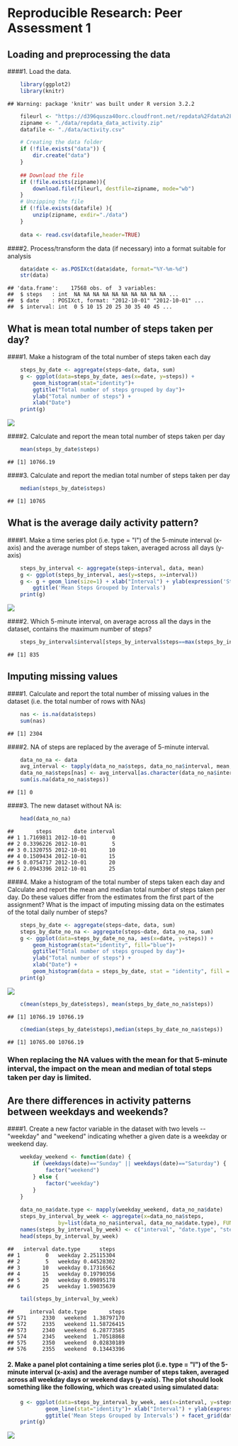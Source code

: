 # Reproducible Research: Peer Assessment 1


## Loading and preprocessing the data
####1. Load the data.

```r
    library(ggplot2)
    library(knitr)
```

```
## Warning: package 'knitr' was built under R version 3.2.2
```

```r
    fileurl <- "https://d396qusza40orc.cloudfront.net/repdata%2Fdata%2Factivity.zip"
    zipname <- "./data/repdata_data_activity.zip"
    datafile <- "./data/activity.csv"

    # Creating the data folder
    if (!file.exists("data")) {
        dir.create("data")
    }
    
    ## Download the file
    if (!file.exists(zipname)){
        download.file(fileurl, destfile=zipname, mode="wb")
    }
    # Unzipping the file 
    if (!file.exists(datafile) ){
        unzip(zipname, exdir="./data")
    }
    
    data <- read.csv(datafile,header=TRUE)
```

####2. Process/transform the data (if necessary) into a format suitable for analysis


```r
    data$date <- as.POSIXct(data$date, format="%Y-%m-%d")
    str(data)
```

```
## 'data.frame':	17568 obs. of  3 variables:
##  $ steps   : int  NA NA NA NA NA NA NA NA NA NA ...
##  $ date    : POSIXct, format: "2012-10-01" "2012-10-01" ...
##  $ interval: int  0 5 10 15 20 25 30 35 40 45 ...
```

## What is mean total number of steps taken per day?

####1. Make a histogram of the total number of steps taken each day

```r
    steps_by_date <- aggregate(steps~date, data, sum)
    g <- ggplot(data=steps_by_date, aes(x=date, y=steps)) +
        geom_histogram(stat="identity")+
        ggtitle("Total number of steps grouped by day")+
        ylab("Total number of steps") +
        xlab("Date")
    print(g)
```

![](PA1_template_files/figure-html/unnamed-chunk-3-1.png) 

####2. Calculate and report the mean total number of steps taken per day


```r
    mean(steps_by_date$steps)
```

```
## [1] 10766.19
```

####3. Calculate and report the median total number of steps taken per day

```r
    median(steps_by_date$steps)
```

```
## [1] 10765
```

## What is the average daily activity pattern?

####1. Make a time series plot (i.e. type = "l") of the 5-minute interval (x-axis) and the average number of steps taken, averaged across all days (y-axis)



```r
    steps_by_interval <- aggregate(steps~interval, data, mean)
    g <- ggplot(steps_by_interval, aes(y=steps, x=interval))
    g <- g + geom_line(size=1) + xlab("Interval") + ylab(expression('Steps')) +
        ggtitle('Mean Steps Grouped by Intervals')
    print(g)
```

![](PA1_template_files/figure-html/unnamed-chunk-6-1.png) 

####2. Which 5-minute interval, on average across all the days in the dataset, contains the maximum number of steps?

```r
    steps_by_interval$interval[steps_by_interval$steps==max(steps_by_interval$steps)]
```

```
## [1] 835
```

## Imputing missing values

####1. Calculate and report the total number of missing values in the dataset (i.e. the total number of rows with NAs)


```r
    nas <- is.na(data$steps)
    sum(nas)
```

```
## [1] 2304
```

####2. NA of steps are replaced by the average of 5-minute interval.


```r
    data_no_na <- data
    avg_interval <- tapply(data_no_na$steps, data_no_na$interval, mean, na.rm=TRUE,simplify=TRUE)
    data_no_na$steps[nas] <- avg_interval[as.character(data_no_na$interval[nas])]
    sum(is.na(data_no_na$steps))
```

```
## [1] 0
```


####3. The new dataset without NA is:


```r
    head(data_no_na)
```

```
##       steps       date interval
## 1 1.7169811 2012-10-01        0
## 2 0.3396226 2012-10-01        5
## 3 0.1320755 2012-10-01       10
## 4 0.1509434 2012-10-01       15
## 5 0.0754717 2012-10-01       20
## 6 2.0943396 2012-10-01       25
```

####4. Make a histogram of the total number of steps taken each day and Calculate and report the mean and median total number of steps taken per day. Do these values differ from the estimates from the first part of the assignment? What is the impact of imputing missing data on the estimates of the total daily number of steps?


```r
    steps_by_date <- aggregate(steps~date, data, sum)
    steps_by_date_no_na <- aggregate(steps~date, data_no_na, sum)
    g <- ggplot(data=steps_by_date_no_na, aes(x=date, y=steps)) +
        geom_histogram(stat="identity", fill="blue")+
        ggtitle("Total number of steps grouped by day")+
        ylab("Total number of steps") +
        xlab("Date") + 
        geom_histogram(data = steps_by_date, stat = "identity", fill = "red")
    print(g)
```

![](PA1_template_files/figure-html/unnamed-chunk-11-1.png) 


```r
    c(mean(steps_by_date$steps), mean(steps_by_date_no_na$steps))
```

```
## [1] 10766.19 10766.19
```

```r
    c(median(steps_by_date$steps),median(steps_by_date_no_na$steps))
```

```
## [1] 10765.00 10766.19
```

### When replacing the NA values with the mean for that 5-minute interval, the impact on the mean and median of total steps taken per day is limited.

## Are there differences in activity patterns between weekdays and weekends?


####1. Create a new factor variable in the dataset with two levels -- "weekday" and "weekend" indicating whether a given date is a weekday or weekend day.


```r
    weekday_weekend <- function(date) {
        if (weekdays(date)=="Sunday" || weekdays(date)=="Saturday") {
            factor("weekend")
        } else {
            factor("weekday")
        }
    }
    
    data_no_na$date.type <- mapply(weekday_weekend, data_no_na$date)
    steps_by_interval_by_week <- aggregate(x=data_no_na$steps, 
                by=list(data_no_na$interval, data_no_na$date.type), FUN=mean)
    names(steps_by_interval_by_week) <- c("interval", "date.type", "steps")
    head(steps_by_interval_by_week)
```

```
##   interval date.type      steps
## 1        0   weekday 2.25115304
## 2        5   weekday 0.44528302
## 3       10   weekday 0.17316562
## 4       15   weekday 0.19790356
## 5       20   weekday 0.09895178
## 6       25   weekday 1.59035639
```

```r
    tail(steps_by_interval_by_week)
```

```
##     interval date.type       steps
## 571     2330   weekend  1.38797170
## 572     2335   weekend 11.58726415
## 573     2340   weekend  6.28773585
## 574     2345   weekend  1.70518868
## 575     2350   weekend  0.02830189
## 576     2355   weekend  0.13443396
```


#### 2. Make a panel plot containing a time series plot (i.e. type = "l") of the 5-minute interval (x-axis) and the average number of steps taken, averaged across all weekday days or weekend days (y-axis). The plot should look something like the following, which was created using simulated data:


```r
    g <- ggplot(data=steps_by_interval_by_week, aes(x=interval, y=steps)) +
            geom_line(stat="identity")+ xlab("Interval") + ylab(expression('Steps')) +
            ggtitle('Mean Steps Grouped by Intervals') + facet_grid(date.type~.)
    print(g)
```

![](PA1_template_files/figure-html/unnamed-chunk-14-1.png) 
